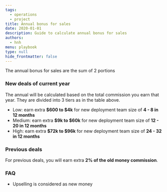 ```yaml
---
tags: 
  - operations
  - project
title: Annual bonus for sales
date: 2020-01-01
description: Guide to calculate annual bonus for sales
authors: 
  - hnh
menu: playbook
type: null
hide_frontmatter: false
---
```


The annual bonus for sales are the sum of 2 portions

### New deals of current year
The annual will be calculated based on the total commission you earn that year. They are divided into 3 tiers as in the table above.

- Low: earn extra **$600 to $4k** for new deployment team size of **4 - 8 in 12 months**
- Medium: earn extra **$9k to $60k** for new deployment team size of **12 - 20 in 12 months**
- High: earn extra **$72k to $96k** for new deployment team size of **24 - 32 in 12 months**

### Previous deals
For previous deals, you will earn extra **2% of the old money commission**.

### FAQ
- Upselling is considered as new money